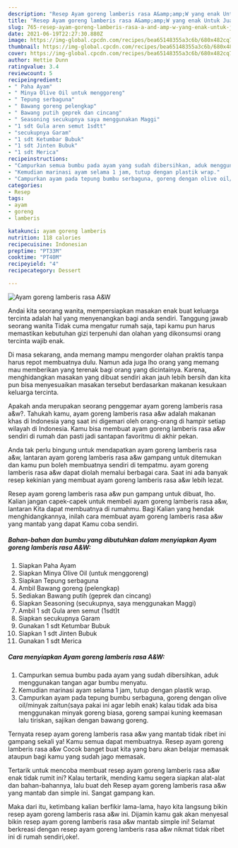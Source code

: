 ```yaml
---
description: "Resep Ayam goreng lamberis rasa A&amp;amp;W yang enak Untuk Jualan"
title: "Resep Ayam goreng lamberis rasa A&amp;amp;W yang enak Untuk Jualan"
slug: 765-resep-ayam-goreng-lamberis-rasa-a-and-amp-w-yang-enak-untuk-jualan
date: 2021-06-19T22:27:30.880Z
image: https://img-global.cpcdn.com/recipes/bea65148355a3c6b/680x482cq70/ayam-goreng-lamberis-rasa-aw-foto-resep-utama.jpg
thumbnail: https://img-global.cpcdn.com/recipes/bea65148355a3c6b/680x482cq70/ayam-goreng-lamberis-rasa-aw-foto-resep-utama.jpg
cover: https://img-global.cpcdn.com/recipes/bea65148355a3c6b/680x482cq70/ayam-goreng-lamberis-rasa-aw-foto-resep-utama.jpg
author: Hettie Dunn
ratingvalue: 3.4
reviewcount: 5
recipeingredient:
- " Paha Ayam"
- " Minya Olive Oil untuk menggoreng"
- " Tepung serbaguna"
- " Bawang goreng pelengkap"
- " Bawang putih geprek dan cincang"
- " Seasoning secukupnya saya menggunakan Maggi"
- "1 sdt Gula aren semut 1sdtt"
- "secukupnya Garam"
- "1 sdt Ketumbar Bubuk"
- "1 sdt Jinten Bubuk"
- "1 sdt Merica"
recipeinstructions:
- "Campurkan semua bumbu pada ayam yang sudah dibersihkan, aduk menggunakan tangan agar bumbu menyatu."
- "Kemudian marinasi ayam selama 1 jam, tutup dengan plastik wrap."
- "Campurkan ayam pada tepung bumbu serbaguna, goreng dengan olive oil/minyak zaitun(saya pakai ini agar lebih enak) kalau tidak ada bisa menggunakan minyak goreng biasa, goreng sampai kuning keemasan lalu tiriskan, sajikan dengan bawang goreng."
categories:
- Resep
tags:
- ayam
- goreng
- lamberis

katakunci: ayam goreng lamberis 
nutrition: 118 calories
recipecuisine: Indonesian
preptime: "PT33M"
cooktime: "PT40M"
recipeyield: "4"
recipecategory: Dessert

---
```



![Ayam goreng lamberis rasa A&amp;W](https://img-global.cpcdn.com/recipes/bea65148355a3c6b/680x482cq70/ayam-goreng-lamberis-rasa-aw-foto-resep-utama.jpg)

Andai kita seorang wanita, mempersiapkan masakan enak buat keluarga tercinta adalah hal yang menyenangkan bagi anda sendiri. Tanggung jawab seorang  wanita Tidak cuma mengatur rumah saja, tapi kamu pun harus memastikan kebutuhan gizi terpenuhi dan olahan yang dikonsumsi orang tercinta wajib enak.

Di masa  sekarang, anda memang mampu mengorder olahan praktis tanpa harus repot membuatnya dulu. Namun ada juga lho orang yang memang mau memberikan yang terenak bagi orang yang dicintainya. Karena, menghidangkan masakan yang dibuat sendiri akan jauh lebih bersih dan kita pun bisa menyesuaikan masakan tersebut berdasarkan makanan kesukaan keluarga tercinta. 



Apakah anda merupakan seorang penggemar ayam goreng lamberis rasa a&amp;w?. Tahukah kamu, ayam goreng lamberis rasa a&amp;w adalah makanan khas di Indonesia yang saat ini digemari oleh orang-orang di hampir setiap wilayah di Indonesia. Kamu bisa membuat ayam goreng lamberis rasa a&amp;w sendiri di rumah dan pasti jadi santapan favoritmu di akhir pekan.

Anda tak perlu bingung untuk mendapatkan ayam goreng lamberis rasa a&amp;w, lantaran ayam goreng lamberis rasa a&amp;w gampang untuk ditemukan dan kamu pun boleh membuatnya sendiri di tempatmu. ayam goreng lamberis rasa a&amp;w dapat diolah memalui berbagai cara. Saat ini ada banyak resep kekinian yang membuat ayam goreng lamberis rasa a&amp;w lebih lezat.

Resep ayam goreng lamberis rasa a&amp;w pun gampang untuk dibuat, lho. Kalian jangan capek-capek untuk membeli ayam goreng lamberis rasa a&amp;w, lantaran Kita dapat membuatnya di rumahmu. Bagi Kalian yang hendak menghidangkannya, inilah cara membuat ayam goreng lamberis rasa a&amp;w yang mantab yang dapat Kamu coba sendiri.

<!--inarticleads1-->

##### Bahan-bahan dan bumbu yang dibutuhkan dalam menyiapkan Ayam goreng lamberis rasa A&amp;W:

1. Siapkan  Paha Ayam
1. Siapkan  Minya Olive Oil (untuk menggoreng)
1. Siapkan  Tepung serbaguna
1. Ambil  Bawang goreng (pelengkap)
1. Sediakan  Bawang putih (geprek dan cincang)
1. Siapkan  Seasoning (secukupnya, saya menggunakan Maggi)
1. Ambil 1 sdt Gula aren semut (1sdt)t
1. Siapkan secukupnya Garam
1. Gunakan 1 sdt Ketumbar Bubuk
1. Siapkan 1 sdt Jinten Bubuk
1. Gunakan 1 sdt Merica




<!--inarticleads2-->

##### Cara menyiapkan Ayam goreng lamberis rasa A&amp;W:

1. Campurkan semua bumbu pada ayam yang sudah dibersihkan, aduk menggunakan tangan agar bumbu menyatu.
1. Kemudian marinasi ayam selama 1 jam, tutup dengan plastik wrap.
1. Campurkan ayam pada tepung bumbu serbaguna, goreng dengan olive oil/minyak zaitun(saya pakai ini agar lebih enak) kalau tidak ada bisa menggunakan minyak goreng biasa, goreng sampai kuning keemasan lalu tiriskan, sajikan dengan bawang goreng.




Ternyata resep ayam goreng lamberis rasa a&amp;w yang mantab tidak ribet ini gampang sekali ya! Kamu semua dapat membuatnya. Resep ayam goreng lamberis rasa a&amp;w Cocok banget buat kita yang baru akan belajar memasak ataupun bagi kamu yang sudah jago memasak.

Tertarik untuk mencoba membuat resep ayam goreng lamberis rasa a&amp;w enak tidak rumit ini? Kalau tertarik, mending kamu segera siapkan alat-alat dan bahan-bahannya, lalu buat deh Resep ayam goreng lamberis rasa a&amp;w yang mantab dan simple ini. Sangat gampang kan. 

Maka dari itu, ketimbang kalian berfikir lama-lama, hayo kita langsung bikin resep ayam goreng lamberis rasa a&amp;w ini. Dijamin kamu gak akan menyesal bikin resep ayam goreng lamberis rasa a&amp;w mantab simple ini! Selamat berkreasi dengan resep ayam goreng lamberis rasa a&amp;w nikmat tidak ribet ini di rumah sendiri,oke!.

